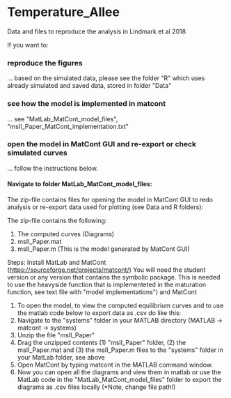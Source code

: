 # Temperature_Allee
Data and files to reproduce the analysis in Lindmark et al 2018

If you want to:
### reproduce the figures 
... based on the simulated data, please see the folder "R" which uses already simulated and saved data, stored in folder "Data"

### see how the model is implemented in matcont
... see "MatLab_MatCont_model_files", "msII_Paper_MatCont_implementation.txt"

### open the model in MatCont GUI and re-export or check simulated curves
... follow the instructions below.

#### Navigate to folder MatLab_MatCont_model_files:
The zip-file contains files for opening the model in MatCont GUI to redo analysis or re-export data used for plotting (see Data and R folders):

The zip-file contains the following:
1) The computed curves (Diagrams)
2) msII_Paper.mat
3) msII_Paper.m (This is the model generated by MatCont GUI)

Steps:
Install MatLab and MatCont (https://sourceforge.net/projects/matcont/)
You will need the student version or any version that contains the symbolic package. This is needed to use the heavyside function that is implementeted in the maturation function, see text file with "model implementations") and MatCont

1. To open the model, to view the computed equilibrium curves and to use the matlab code below to export data as .csv do like this: 
2. Navigate to the "systems" folder in your MATLAB directory (MATLAB -> matcont -> systems) 
3. Unzip the file "msII_Paper"
4. Drag the unzipped contents (1) "msII_Paper" folder, (2) the msII_Paper.mat and (3) the msII_Paper.m files to the "systems" folder in your MatLab folder, see above
5. Open MatCont by typing matcont in the MATLAB command window.
6. Now you can open all the diagrams and view them in matlab or use the MatLab code in the "MatLab_MatCont_model_files" folder to export the diagrams as .csv files locally (*Note, change file path!)
